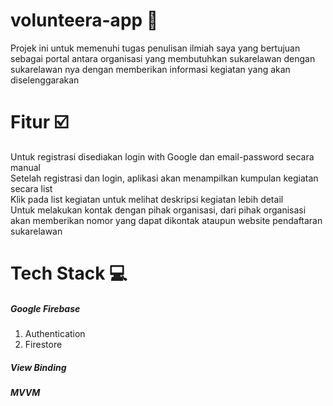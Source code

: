 # volunteera-app 🌳
Projek ini untuk memenuhi tugas penulisan ilmiah saya yang bertujuan sebagai portal antara organisasi yang membutuhkan sukarelawan dengan sukarelawan nya dengan memberikan informasi kegiatan yang akan diselenggarakan
# Fitur ☑️
Untuk registrasi disediakan login with Google dan email-password secara manual<br>
Setelah registrasi dan login, aplikasi akan menampilkan kumpulan kegiatan secara list<br>
Klik pada list kegiatan untuk melihat deskripsi kegiatan lebih detail<br>
Untuk melakukan kontak dengan pihak organisasi, dari pihak organisasi akan memberikan nomor yang dapat dikontak ataupun website pendaftaran sukarelawan<br>
# Tech Stack 💻
##### Google Firebase 
1. Authentication
2. Firestore
##### View Binding
##### MVVM 
